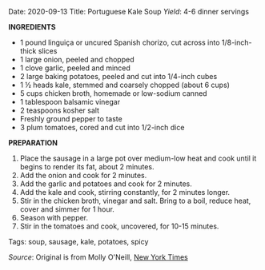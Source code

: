Date: 2020-09-13
Title: Portuguese Kale Soup
*Yield*: 4-6 dinner servings

__INGREDIENTS__

* 1  pound linguiça or uncured Spanish chorizo, cut across into 1/8-inch-thick slices
* 1  large onion, peeled and chopped
* 1  clove garlic, peeled and minced
* 2  large baking potatoes, peeled and cut into 1/4-inch cubes
* 1 ½  heads kale, stemmed and coarsely chopped (about 6 cups)
* 5  cups chicken broth, homemade or low-sodium canned
* 1  tablespoon balsamic vinegar
* 2  teaspoons kosher salt
* Freshly ground pepper to taste
* 3  plum tomatoes, cored and cut into 1/2-inch dice

__PREPARATION__

1. Place the sausage in a large pot over medium-low heat and cook until it begins to render its fat, about 2 minutes. 
2. Add the onion and cook for 2 minutes. 
3. Add the garlic and potatoes and cook for 2 minutes. 
4. Add the kale and cook, stirring constantly, for 2 minutes longer.
5. Stir in the chicken broth, vinegar and salt. Bring to a boil, reduce heat, cover and simmer for 1 hour. 
6. Season with pepper. 
7. Stir in the tomatoes and cook, uncovered, for 10-15 minutes.


Tags: soup, sausage, kale, potatoes, spicy

*Source*: Original is from Molly O'Neill, [New York Times](https://cooking.nytimes.com/recipes/7416-kale-soup-with-potatoes-and-sausage)
 